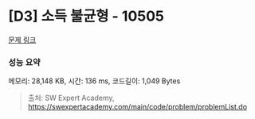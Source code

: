# [D3] 소득 불균형 - 10505 

[문제 링크](https://swexpertacademy.com/main/code/problem/problemDetail.do?contestProbId=AXNP4CvauaMDFAXS) 

### 성능 요약

메모리: 28,148 KB, 시간: 136 ms, 코드길이: 1,049 Bytes



> 출처: SW Expert Academy, https://swexpertacademy.com/main/code/problem/problemList.do